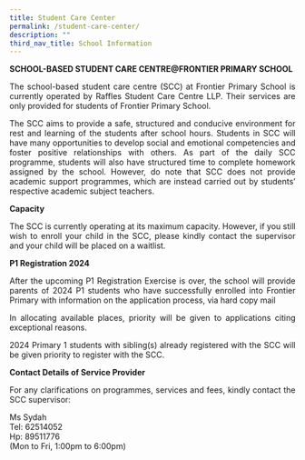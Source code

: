 ```yaml
---
title: Student Care Center
permalink: /student-care-center/
description: ""
third_nav_title: School Information
---
```

<p><strong>SCHOOL-BASED STUDENT CARE CENTRE@FRONTIER PRIMARY SCHOOL</strong></p>
<p style="text-align: justify;">The school-based student care centre (SCC) at Frontier Primary School is currently operated by Raffles Student Care Centre LLP. Their services are only provided for students of Frontier Primary School.</p>
<p style="text-align: justify;">The SCC aims to provide a safe, structured and conducive environment for rest and learning of the students after school hours. Students in SCC will have many opportunities to develop social and emotional competencies and foster positive relationships with others. As part of the daily SCC programme, students will also have structured time to complete homework assigned by the school. However, do note that SCC does not provide academic support programmes, which are instead carried out by students’ respective academic subject teachers.</p>
<p><strong>Capacity</strong></p>
<p style="text-align: justify;">The SCC is currently operating at its maximum capacity. However, if you still wish to enroll your child in the SCC, please kindly contact the supervisor and your child will be placed on a waitlist.</p>
<p><strong>P1 Registration 2024</strong></p>
<p style="text-align: justify;">After the upcoming P1 Registration Exercise is over, the school will provide parents of 2024 P1 students who have successfully enrolled into Frontier Primary with information on the application process, via hard copy mail</p>
<p style="text-align: justify;">In allocating available places, priority will be given to applications citing exceptional reasons.</p>
<p style="text-align: justify;">2024 Primary 1 students with sibling(s) already registered with the SCC will be given priority to register with the SCC.</p>
<p><strong>Contact Details of Service Provider</strong></p>
<p style="text-align: justify;">For any clarifications on programmes, services and fees, kindly contact the SCC supervisor:</p>
<p>Ms Sydah<br>Tel: 62514052 <br>Hp: 89511776<br>(Mon to Fri, 1:00pm to 6:00pm)</p>